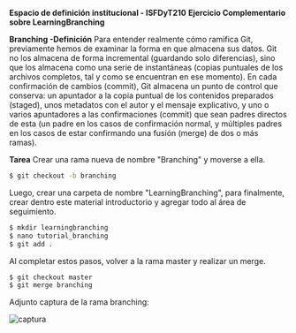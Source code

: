 **Espacio de definición institucional - ISFDyT210**
**Ejercicio Complementario sobre LearningBranching**

**Branching -Definición**
 Para entender realmente cómo ramifica Git, previamente hemos de examinar la forma en que almacena sus datos. Git no los almacena de forma incremental (guardando solo diferencias), sino que los almacena como una serie de instantáneas (copias puntuales de los archivos completos, tal y como se encuentran en ese momento). En cada confirmación de cambios (commit),  Git almacena un punto de control que conserva: 
 un apuntador a la copia puntual de los contenidos preparados (staged), 
 unos metadatos con el autor y el mensaje explicativo,
 y uno o varios apuntadores a las confirmaciones (commit) que sean padres directos de esta (un padre en los casos de confirmación normal, y múltiples padres en los casos de estar confirmando una fusión (merge) de dos o más ramas).

**Tarea**
Crear una rama nueva de nombre "Branching" y moverse a ella.

```sh
$ git checkout -b branching
```
Luego, crear una carpeta de nombre "LearningBranching", para finalmente, crear dentro este material introductorio y agregar todo al área de seguimiento.

```sh
$ mkdir learningbranching
$ nano tutorial_branching
$ git add .
```
Al completar estos pasos, volver a la rama master y realizar un merge.
```sh
$ git checkout master
$ git merge branching
```


Adjunto captura de la rama branching:

![captura](https://i.imgur.com/PBOziqV.jpg)
